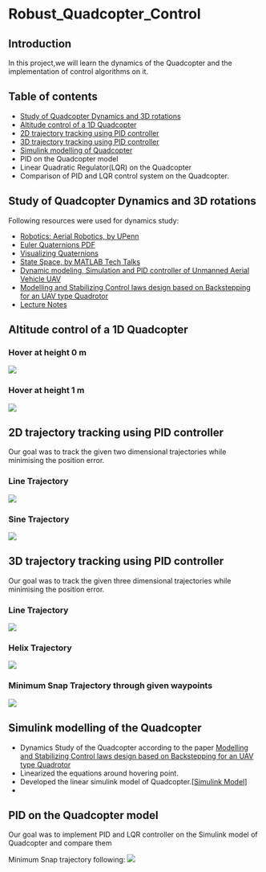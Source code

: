 # Robust_Quadcopter_Control

## Introduction
  In this project,we will learn the dynamics of the Quadcopter and the implementation of control algorithms on it.
## Table of contents
  * [Study of Quadcopter Dynamics and 3D rotations](#Study-of-Quadcopter-Dynamics-and-3D-rotations)
  * [Altitude control of a 1D Quadcopter](#Altitude-control-of-a-1D-Quadcopter)
  * [2D trajectory tracking using PID controller](#2D-trajectory-tracking-using-PID-controller)
  * [3D trajectory tracking using PID controller](#3D-trajectory-tracking-using-PID-controller)
  * [Simulink modelling of Quadcopter](#Simulink-modelling-of-the-Quadcopter)
  * PID on the Quadcopter model
  * Linear Quadratic Regulator(LQR) on the Quadcopter
  * Comparison of PID and LQR control system on the Quadcopter.
## Study of Quadcopter Dynamics and 3D rotations
  Following resources were used for dynamics study:
  * [Robotics: Aerial Robotics, by UPenn](https://www.coursera.org/learn/robotics-flight?=)
  * [Euler Quaternions PDF](https://www.ccs.neu.edu/home/rplatt/cs5335_fall2017/slides/euler_quaternions.pdf)
  * [Visualizing Quaternions](https://eater.net/quaternions/)
  * [State Space, by MATLAB Tech Talks](https://www.youtube.com/playlist?list=PLn8PRpmsu08podBgFw66-IavqU2SqPg_w)
  * [Dynamic modeling, Simulation and PID controller of Unmanned Aerial Vehicle UAV](https://drive.google.com/file/d/17vC72CxguJSLH8T1SG_DPBBhd8WRzE7P/view?usp=sharing)
  * [Modelling and Stabilizing Control laws design based on Backstepping for an UAV type Quadrotor](https://drive.google.com/file/d/1x7zfYDEAd4OGHKVt8xIQ0uwxMXA-TSl7/view?usp=sharing)
  * [Lecture Notes](https://github.com/Ayush1285/Robust_Quadcopter_Control/blob/main/Resources/Dynamics%20Study(Lecture%20Notes).pdf)

## Altitude control of a 1D Quadcopter
### Hover at height 0 m

![](https://github.com/Ayush1285/Robust_Quadcopter_Control/blob/main/1-D%20Quadcopter%20Control/Results/Hover%20at%20height%200m.gif)

### Hover at height 1 m

![](https://github.com/Ayush1285/Robust_Quadcopter_Control/blob/main/1-D%20Quadcopter%20Control/Results/Hover%20at%20height%201m.gif)

## 2D trajectory tracking using PID controller
  Our goal was to track the given two dimensional trajectories while minimising the position error.
### Line Trajectory

![](https://github.com/Ayush1285/Robust_Quadcopter_Control/blob/main/2-D%20Quadcopter%20Control/Results/Line%20Traj.gif)

### Sine Trajectory

![](https://github.com/Ayush1285/Robust_Quadcopter_Control/blob/main/2-D%20Quadcopter%20Control/Results/Sine%20Traj.gif)

## 3D trajectory tracking using PID controller
  Our goal was to track the given three dimensional trajectories while minimising the position error.
### Line Trajectory

![](https://github.com/Ayush1285/Robust_Quadcopter_Control/blob/main/3-D%20Quadcopter%20Control/Results/line%20traj.gif)

### Helix Trajectory

![](https://github.com/Ayush1285/Robust_Quadcopter_Control/blob/main/3-D%20Quadcopter%20Control/Results/helix%20traj.gif)

### Minimum Snap Trajectory through given waypoints

![](https://github.com/Ayush1285/Robust_Quadcopter_Control/blob/main/3-D%20Quadcopter%20Control/Results/min%20snap%20traj.gif)

## Simulink modelling of the Quadcopter
  * Dynamics Study of the Quadcopter according to the paper [Modelling and Stabilizing Control laws design based on Backstepping for an UAV type Quadrotor](https://drive.google.com/file/d/1x7zfYDEAd4OGHKVt8xIQ0uwxMXA-TSl7/view?usp=sharing)
  * Linearized the equations around hovering point.
  * Developed the linear simulink model of Quadcopter.[[Simulink Model](https://github.com/Ayush1285/Robust_Quadcopter_Control/blob/main/Simulink%20Models/Quadrotor_linearized.slx)]
  * 
## PID on the Quadcopter model
  Our goal was to implement PID and LQR controller on the Simulink model of Quadcopter and compare them
  
  Minimum Snap trajectory following:
  ![](https://github.com/Ayush1285/Robust_Quadcopter_Control/blob/main/Simulink%20Models/Results/PID%20Controller.png)
